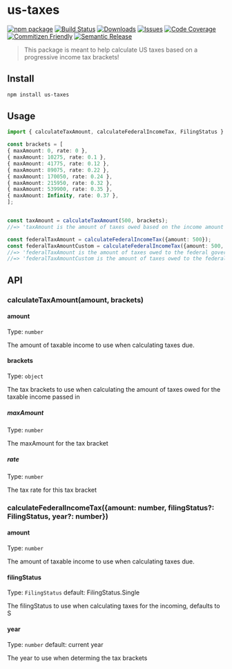 # us-taxes

[![npm package][npm-img]][npm-url]
[![Build Status][build-img]][build-url]
[![Downloads][downloads-img]][downloads-url]
[![Issues][issues-img]][issues-url]
[![Code Coverage][codecov-img]][codecov-url]
[![Commitizen Friendly][commitizen-img]][commitizen-url]
[![Semantic Release][semantic-release-img]][semantic-release-url]

> This package is meant to help calculate US taxes based on a progressive income tax brackets!

## Install

```bash
npm install us-taxes
```

## Usage

```ts
import { calculateTaxAmount, calculateFederalIncomeTax, FilingStatus } from 'us-taxes';

const brackets = [
{ maxAmount: 0, rate: 0 },
{ maxAmount: 10275, rate: 0.1 },
{ maxAmount: 41775, rate: 0.12 },
{ maxAmount: 89075, rate: 0.22 },
{ maxAmount: 170050, rate: 0.24 },
{ maxAmount: 215950, rate: 0.32 },
{ maxAmount: 539900, rate: 0.35 },
{ maxAmount: Infinity, rate: 0.37 },
];


const taxAmount = calculateTaxAmount(500, brackets);
//=> 'taxAmount is the amount of taxes owed based on the income amount passed in'

const federalTaxAmount = calculateFederalIncomeTax({amount: 500});
const federalTaxAmountCustom = calculateFederalIncomeTax({amount: 500, filingStatus: FilingStatus.Single, year: 2022});
//=> 'federalTaxAmount is the amount of taxes owed to the federal government, defaults to a single filing status and current year'
//=> 'federalTaxAmountCustom is the amount of taxes owed to the federal government but setting values for filingStatus and year'
```

## API

### calculateTaxAmount(amount, brackets)

#### amount

Type: `number`

The amount of taxable income to use when calculating taxes due.

#### brackets

Type: `object`

The tax brackets to use when calculating the amount of taxes owed for the taxable income passed in

##### maxAmount

Type: `number`

The maxAmount for the tax bracket

##### rate

Type: `number`

The tax rate for this tax bracket

### calculateFederalIncomeTax({amount: number, filingStatus?: FilingStatus, year?: number})

#### amount

Type: `number`

The amount of taxable income to use when calculating taxes due.

#### filingStatus

Type: `FilingStatus`
default: FilingStatus.Single

The filingStatus to use when calculating taxes for the incoming, defaults to S

#### year

Type: `number`
default: current year

The year to use when determing the tax brackets

[build-img]:https://github.com/jrusso1020/us-taxes/actions/workflows/release.yml/badge.svg
[build-url]:https://github.com/jrusso1020/us-taxes/actions/workflows/release.yml
[downloads-img]:https://img.shields.io/npm/dt/us-taxes
[downloads-url]:https://www.npmtrends.com/us-taxes
[npm-img]:https://img.shields.io/npm/v/us-taxes
[npm-url]:https://www.npmjs.com/package/us-taxes
[issues-img]:https://img.shields.io/github/issues/jrusso1020/us-taxes
[issues-url]:https://github.com/jrusso1020/us-taxes/issues
[codecov-img]:https://codecov.io/gh/jrusso1020/us-taxes/branch/main/graph/badge.svg
[codecov-url]:https://codecov.io/gh/jrusso1020/us-taxes
[semantic-release-img]:https://img.shields.io/badge/%20%20%F0%9F%93%A6%F0%9F%9A%80-semantic--release-e10079.svg
[semantic-release-url]:https://github.com/semantic-release/semantic-release
[commitizen-img]:https://img.shields.io/badge/commitizen-friendly-brightgreen.svg
[commitizen-url]:http://commitizen.github.io/cz-cli/
